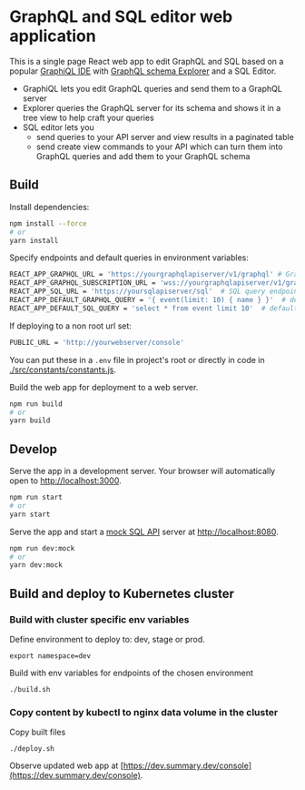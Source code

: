 # GraphQL and SQL editor web application

This is a single page React web app to edit GraphQL and SQL based on a
popular [GraphiQL IDE](https://github.com/graphql/graphiql) with
[GraphQL schema Explorer](https://github.com/OneGraph/graphiql-explorer)
and a SQL Editor.

- GraphiQL lets you edit GraphQL queries and send them to a GraphQL
  server
- Explorer queries the GraphQL server for its schema and shows it in a
  tree view to help craft your queries
- SQL editor lets you 
  - send queries to your API server and view results in a paginated
    table
  - send create view commands to your API which can turn them into
    GraphQL queries and add them to your GraphQL schema
    
## Build

Install dependencies:

```bash
npm install --force
# or
yarn install
```

Specify endpoints and default queries in environment variables:
```bash
REACT_APP_GRAPHQL_URL = 'https://yourgraphqlapiserver/v1/graphql' # GraphQL server endpoint
REACT_APP_GRAPHQL_SUBSCRIPTION_URL = 'wss://yourgraphqlapiserver/v1/graphql' # GraphQL server websocket endpoint
REACT_APP_SQL_URL = 'https://yoursqlapiserver/sql'  # SQL query endpoint url
REACT_APP_DEFAULT_GRAPHQL_QUERY = '{ event(limit: 10) { name } }'  # default query for the GraphQL editor
REACT_APP_DEFAULT_SQL_QUERY = 'select * from event limit 10'  # default query for the SQL editor
```

If deploying to a non root url set:
```bash
PUBLIC_URL = 'http://yourwebserver/console'
```

You can put these in a `.env` file in project's root or directly in
code in [./src/constants/constants.js](./src/constants/constants.js).

Build the web app for deployment to a web server.
```bash
npm run build
# or
yarn build
```

## Develop

Serve the app in a development server. Your browser will automatically
open to [http://localhost:3000](http://localhost:3000).
```bash
npm run start
# or
yarn start
```

Serve the app and start a [mock SQL API](./mock) server at
[http://localhost:8080](http://localhost:8080).
```bash
npm run dev:mock
# or
yarn dev:mock
```

## Build and deploy to Kubernetes cluster

### Build with cluster specific env variables
 
Define environment to deploy to: dev, stage or prod.
```shell
export namespace=dev
```

Build with env variables for endpoints of the chosen environment
```shell
./build.sh
```

### Copy content by kubectl to nginx data volume in the cluster

Copy built files
```shell 
./deploy.sh
```

Observe updated web app at
[https://dev.summary.dev/console](https://dev.summary.dev/console).
